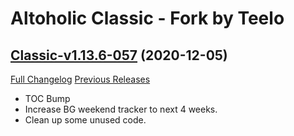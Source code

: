 # Altoholic Classic - Fork by Teelo

## [Classic-v1.13.6-057](https://github.com/teelolws/Altoholic-Classic/tree/Classic-v1.13.6-057) (2020-12-05)
[Full Changelog](https://github.com/teelolws/Altoholic-Classic/compare/Classic-v1.13.5-056...Classic-v1.13.6-057) [Previous Releases](https://github.com/teelolws/Altoholic-Classic/releases)

- TOC Bump  
- Increase BG weekend tracker to next 4 weeks.  
- Clean up some unused code.  

